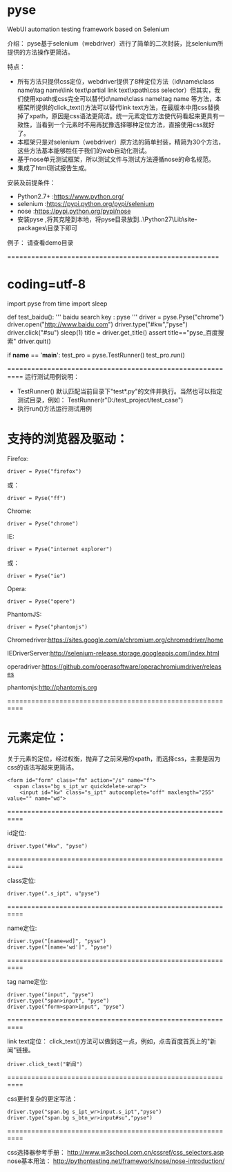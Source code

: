 # pyse
WebUI automation testing framework based on Selenium

介绍：
  pyse基于selenium（webdriver）进行了简单的二次封装，比selenium所提供的方法操作更简洁。
  
特点：
* 所有方法只提供css定位，webdriver提供了8种定位方法（id\name\class name\tag name\link text\partial link text\xpath\css selector）但其实，我们使用xpath或css完全可以替代id\name\class name\tag name 等方法，本框架所提供的click_text()方法可以替代link text方法，在最版本中用css替换掉了xpath，原因是css语法更简洁。统一元素定位方法使代码看起来更具有一致性，当看到一个元素时不用再犹豫选择哪种定位方法，直接使用css就好了。
* 本框架只是对selenium（webdriver）原方法的简单封装，精简为30个方法，这些方法基本能够胜任于我们的web自动化测试。
* 基于nose单元测试框架，所以测试文件与测试方法遵循nose的命名规范。
* 集成了html测试报告生成。

安装及前提条件：
* Python2.7+ :https://www.python.org/
* selenium  :https://pypi.python.org/pypi/selenium
* nose  :https://pypi.python.org/pypi/nose
* 安装pyse ,将其克隆到本地，将pyse目录放到..\Python27\Lib\site-packages\目录下即可


例子：
   请查看demo目录

=====================================================
  # coding=utf-8
  import pyse
  from time import sleep


  def test_baidu():
      ''' baidu search key : pyse '''
      driver = pyse.Pyse("chrome")
      driver.open("http://www.baidu.com")
      driver.type("#kw","pyse")
      driver.click("#su")
      sleep(1)
      title = driver.get_title()
      assert title=="pyse_百度搜索"
      driver.quit()

  if __name__ == '__main__':
      test_pro = pyse.TestRunner()
      test_pro.run()

==========================================================
运行测试用例说明：
* TestRunner() 默认匹配当前目录下"test*.py"的文件并执行。当然也可以指定测试目录，例如：
TestRunner(r"D:/test_project/test_case")
* 执行run()方法运行测试用例

支持的浏览器及驱动：
==========================================================
  Firefox:
  
    driver = Pyse("firefox")  
  或：
  
    driver = Pyse("ff")
  
  Chrome:
  
    driver = Pyse("chrome")  
  
  IE:
  
    driver = Pyse("internet explorer")
  或：
  
    driver = Pyse("ie")
  
  Opera:
  
    driver = Pyse("opere")
  
  PhantomJS:
  
    driver = Pyse("phantomjs")


Chromedriver:https://sites.google.com/a/chromium.org/chromedriver/home

IEDriverServer:http://selenium-release.storage.googleapis.com/index.html

operadriver:https://github.com/operasoftware/operachromiumdriver/releases

phantomjs:http://phantomjs.org

==========================================================

元素定位：
==========================================================
  关于元素的定位，经过权衡，抛弃了之前采用的xpath，而选择css，主要是因为css的语法写起来更简洁。

    <form id="form" class="fm" action="/s" name="f">
      <span class="bg s_ipt_wr quickdelete-wrap">
        <input id="kw" class="s_ipt" autocomplete="off" maxlength="255" value="" name="wd">
==========================================================
    
  id定位:

    driver.type("#kw", "pyse")
==========================================================
    
  class定位:

    driver.type(".s_ipt", u"pyse")
==========================================================
    
  name定位:

    driver.type("[name=wd]", "pyse")
    driver.type("[name='wd']", "pyse")
==========================================================

  tag name定位:

    driver.type("input", "pyse")
    driver.type("span>input", "pyse")
    driver.type("form>span>input", "pyse")
==========================================================

  link text定位：
    click_text()方法可以做到这一点，例如，点击百度首页上的"新闻"链接。

    driver.click_text("新闻")
==========================================================
    
  css更封复杂的更定写法：

    driver.type("span.bg s_ipt_wr>input.s_ipt","pyse")
    driver.type("span.bg s_btn_wr>input#su","pyse")
==========================================================
    
  css选择器参考手册：
  http://www.w3school.com.cn/cssref/css_selectors.asp
  nose基本用法：
  http://pythontesting.net/framework/nose/nose-introduction/
